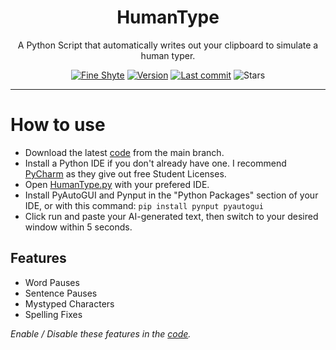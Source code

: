 <div align="center">
  <!-- Logo and Title -->
  <h1>HumanType</h1>
  <p>A Python Script that automatically writes out your clipboard to simulate a human typer.</p>

  <!-- Fancy badges -->
  <a href="https://github.com/ryderjt"><img src="https://img.shields.io/badge/Fine%20Shyte-Yes-blue" alt="Fine Shyte"></a>
  <a href="https://github.com/ryderjt/HumanType/blob/main/HumanType.py"><img src="https://img.shields.io/badge/Version-v0.4-red" alt="Version"></a>
  <a href="https://github.com/ryderjt/HumanType/commits/main"><img src="https://img.shields.io/github/last-commit/ryderjt/humantype?logo=git" alt="Last commit"></a>
  <img src="https://img.shields.io/github/stars/ryderjt/humantype" alt="Stars">
</div>

<hr />

# How to use
- Download the latest [code](https://github.com/ryderjt/HumanType/blob/main/HumanType.py) from the main branch.
- Install a Python IDE if you don't already have one. I recommend [PyCharm](https://www.jetbrains.com/pycharm/) as they give out free Student Licenses.
- Open [HumanType.py](https://github.com/ryderjt/HumanType/blob/main/HumanType.py) with your prefered IDE.
- Install PyAutoGUI and Pynput in the "Python Packages" section of your IDE, or with this command: `pip install pynput pyautogui`
- Click run and paste your AI-generated text, then switch to your desired window within 5 seconds.

## Features
- Word Pauses
- Sentence Pauses
- Mystyped Characters
- Spelling Fixes

*Enable / Disable these features in the [code](https://github.com/ryderjt/HumanType/blob/main/HumanType.py).*
